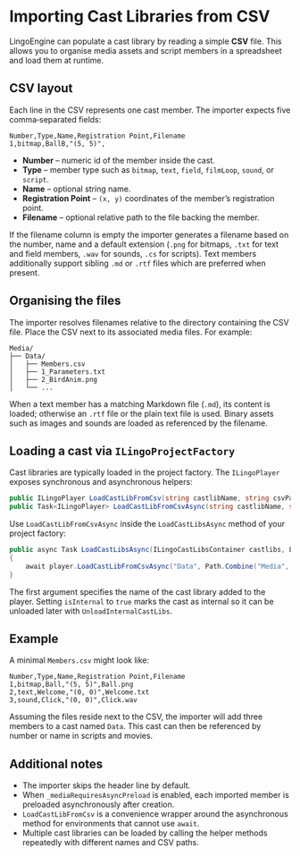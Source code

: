 # Importing Cast Libraries from CSV

LingoEngine can populate a cast library by reading a simple **CSV** file. This allows you to organise media assets and script members in a spreadsheet and load them at runtime.

## CSV layout

Each line in the CSV represents one cast member. The importer expects five comma‑separated fields:

```
Number,Type,Name,Registration Point,Filename
1,bitmap,BallB,"(5, 5)",
```

* **Number** – numeric id of the member inside the cast.
* **Type** – member type such as `bitmap`, `text`, `field`, `filmLoop`, `sound`, or `script`.
* **Name** – optional string name.
* **Registration Point** – `(x, y)` coordinates of the member’s registration point.
* **Filename** – optional relative path to the file backing the member.

If the filename column is empty the importer generates a filename based on the number, name and a default extension (`.png` for bitmaps, `.txt` for text and field members, `.wav` for sounds, `.cs` for scripts). Text members additionally support sibling `.md` or `.rtf` files which are preferred when present.

## Organising the files

The importer resolves filenames relative to the directory containing the CSV file. Place the CSV next to its associated media files. For example:

```
Media/
├── Data/
│   ├── Members.csv
│   ├── 1_Parameters.txt
│   ├── 2_BirdAnim.png
│   └── ...
```

When a text member has a matching Markdown file (`.md`), its content is loaded; otherwise an `.rtf` file or the plain text file is used. Binary assets such as images and sounds are loaded as referenced by the filename.

## Loading a cast via `ILingoProjectFactory`

Cast libraries are typically loaded in the project factory. The `ILingoPlayer` exposes synchronous and asynchronous helpers:

```csharp
public ILingoPlayer LoadCastLibFromCsv(string castlibName, string csvPath, bool isInternal = false);
public Task<ILingoPlayer> LoadCastLibFromCsvAsync(string castlibName, string csvPath, bool isInternal = false);
```

Use `LoadCastLibFromCsvAsync` inside the `LoadCastLibsAsync` method of your project factory:

```csharp
public async Task LoadCastLibsAsync(ILingoCastLibsContainer castlibs, LingoPlayer player)
{
    await player.LoadCastLibFromCsvAsync("Data", Path.Combine("Media", "Data", "Members.csv"));
}
```

The first argument specifies the name of the cast library added to the player. Setting `isInternal` to `true` marks the cast as internal so it can be unloaded later with `UnloadInternalCastLibs`.

## Example

A minimal `Members.csv` might look like:

```
Number,Type,Name,Registration Point,Filename
1,bitmap,Ball,"(5, 5)",Ball.png
2,text,Welcome,"(0, 0)",Welcome.txt
3,sound,Click,"(0, 0)",Click.wav
```

Assuming the files reside next to the CSV, the importer will add three members to a cast named `Data`. This cast can then be referenced by number or name in scripts and movies.

## Additional notes

* The importer skips the header line by default.
* When `_mediaRequiresAsyncPreload` is enabled, each imported member is preloaded asynchronously after creation.
* `LoadCastLibFromCsv` is a convenience wrapper around the asynchronous method for environments that cannot use `await`.
* Multiple cast libraries can be loaded by calling the helper methods repeatedly with different names and CSV paths.

